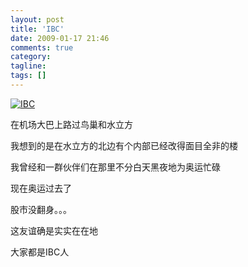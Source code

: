 ```yaml
---
layout: post
title: 'IBC'
date: 2009-01-17 21:46
comments: true
category:
tagline:
tags: []
---
```


[![IBC](https://lh6faa.bay.livefilestore.com/y1mf78EmwxnCOa1zJRIBDYI9rmeOG-doNUwo3RJrP3GUofKUq5_22d2x4MOItkDnol3QIBhWYWpZQA5ud-O04WQcjb0PeFrp0R9038llhWCsaKCL8hcxMcaZFliZFbb3SOzddxYE8NqyQ4/IBC_thumb[91].jpg)](https://lh6faa.bay.livefilestore.com/y1myIDvMzpJ3WnmK68P7OmMCt8Zhlg9ANuV9-8cwhwJ7CyfU4vhTjzjofUOl9KCWC5l6DVysOqvJGAnvMFC1dOqfT0ka0SweBw4Fy8dguLstxB0WrkEorHe807NSj4Eglp03aebAkxOJIU/IBC[95].jpg)

在机场大巴上路过鸟巢和水立方

我想到的是在水立方的北边有个内部已经改得面目全非的楼

我曾经和一群伙伴们在那里不分白天黑夜地为奥运忙碌

现在奥运过去了

股市没翻身。。。

这友谊确是实实在在地

大家都是IBC人
